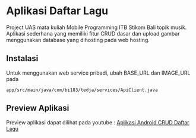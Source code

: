 # Aplikasi Daftar Lagu
Project UAS mata kuliah Mobile Programming ITB Stikom Bali topik musik. Aplikasi sederhana yang memiliki fitur CRUD dasar dan upload gambar menggunakan database yang dihosting pada web hosting.

## Instalasi
Untuk menggunakan web service pribadi, ubah BASE_URL dan IMAGE_URL pada 
```
app/src/main/java/com/bi183/tedja/services/ApiClient.java
```

## Preview Aplikasi
Preview aplikasi dapat dilihat pada youtube : [Aplikasi Android CRUD Daftar Lagu](https://youtu.be/7faASP4qDjc)
